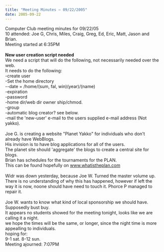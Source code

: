 ```yaml
---
title: "Meeting Minutes – 09/22/2005"
date: 2005-09-22
---
```

Computer Club meeting minutes for 09/22/05<br>
   10 attended: Joe G, Chris, Miles, Craig, Greg, Ed, Eric, Matt, Jason and Brian.<br>
Meeting started at 6:35PM<br>
<br>
<b>New user creation script needed</b><br>
We need a script that will do the following, not necessarily needed over the web.<br>
It needs to do the following:<br>
-create user<br>
-Set the home directory<br>
--date = /home/(sum, fal, win)(year)/(name)<br>
-expiration<br>
-password<br>
-home dir/web dir owner ship/chmod.<br>
-group<br>
-automatic blog creator? see below.<br>
-mail the 'new-user' e-mail to the users supplied e-mail address (Not yakko).<br>
<br>
Joe G. is creating a website "Planet Yakko" for individuals who don't already have WebBlogs.<br>
His invision is to have blog applications for all of the users.<br>
The planet site should 'aggregate' the blogs to create a central site for blogs.<br>
Brian has schedules for the tournaments for the PLAN.<br>
This can be found hopefully on www.whatistheplan.com<br>
<br>
Widr was down yesterday, because Joe W. Turned the master volume up.  There is no understanding of why this has happened, however if left the way it is now, noone should have need to touch it. Phorce P managed to repair it.<br>
<br>
Joe W. wants to know what kind of local sponsorship we should have.<br>
Supposedly bust buy.<br>
It appears no students showed for the meeting tonight, looks like we are calling it a night.<br>
we hope the times will be the same, or longer, since the night time is more appealling to individuals.<br>
hoping for:<br>
9-1 sat. 8-12 sun.<br>
Meeting ajourned: 7:07PM<br>
